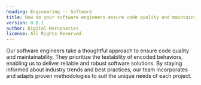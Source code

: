 ```yaml
---
heading: Engineering -- Software
title: How do your software engineers ensure code quality and maintainability
version: 0.0.1
author: Digital-Mercenaries
license: All Rights Reserved
---
```



Our software engineers take a thoughtful approach to ensure code quality and
maintainability.  They prioritize the testability of encoded behaviors,
enabling us to deliver reliable and robust software solutions.  By staying
informed about industry trends and best practices, our team incorporates and
adapts proven methodologies to suit the unique needs of each project.

